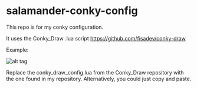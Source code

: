 # salamander-conky-config

This repo is for my conky configuration.

It uses the Conky_Draw .lua script https://github.com/fisadev/conky-draw


Example:

![alt tag](https://github.com/SanderSalamander/salamander-conky-config/blob/master/example.png)

Replace the conky_draw_config.lua from the Conky_Draw repository with the one found in my repository. Alternatively, you could just copy and paste.
